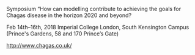 

Symposium
“How can modelling contribute to achieving the goals for Chagas disease in the horizon 2020 and beyond?

Feb 14th–16th, 2018
Imperial College London, South Kensington Campus (Prince's Gardens, 58 and 170 Prince’s Gate)

http://www.chagas.co.uk/


